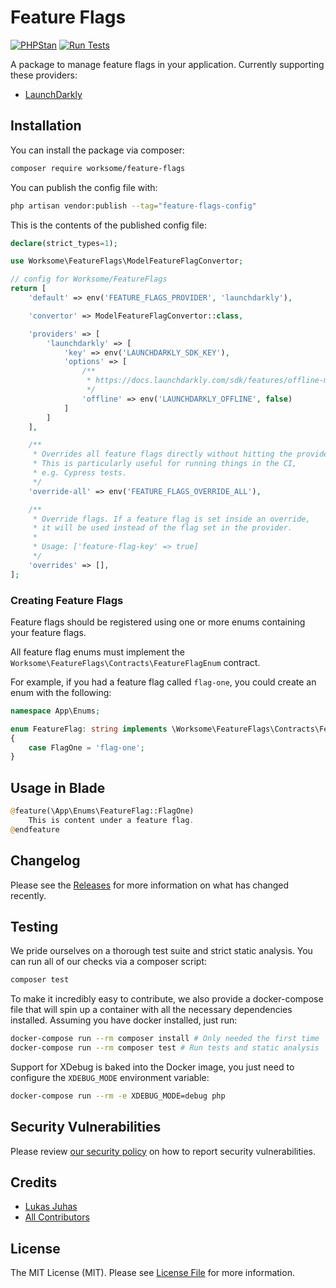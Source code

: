 # Feature Flags

[![PHPStan](https://github.com/worksome/feature-flags/actions/workflows/phpstan.yml/badge.svg)](https://github.com/worksome/feature-flags/actions/workflows/phpstan.yml)
[![Run Tests](https://github.com/worksome/feature-flags/actions/workflows/run-tests.yml/badge.svg)](https://github.com/worksome/feature-flags/actions/workflows/run-tests.yml)

A package to manage feature flags in your application. Currently supporting these providers:

- [LaunchDarkly](https://launchdarkly.com/)

## Installation

You can install the package via composer:

```bash
composer require worksome/feature-flags
```

You can publish the config file with:

```bash
php artisan vendor:publish --tag="feature-flags-config"
```

This is the contents of the published config file:

```php
declare(strict_types=1);

use Worksome\FeatureFlags\ModelFeatureFlagConvertor;

// config for Worksome/FeatureFlags
return [
    'default' => env('FEATURE_FLAGS_PROVIDER', 'launchdarkly'),

    'convertor' => ModelFeatureFlagConvertor::class,

    'providers' => [
        'launchdarkly' => [
            'key' => env('LAUNCHDARKLY_SDK_KEY'),
            'options' => [
                /**
                 * https://docs.launchdarkly.com/sdk/features/offline-mode
                 */
                'offline' => env('LAUNCHDARKLY_OFFLINE', false)
            ]
        ]
    ],

    /**
     * Overrides all feature flags directly without hitting the provider.
     * This is particularly useful for running things in the CI,
     * e.g. Cypress tests.
     */
    'override-all' => env('FEATURE_FLAGS_OVERRIDE_ALL'),

    /**
     * Override flags. If a feature flag is set inside an override,
     * it will be used instead of the flag set in the provider.
     *
     * Usage: ['feature-flag-key' => true]
     */
    'overrides' => [],
];
```

### Creating Feature Flags

Feature flags should be registered using one or more enums containing your feature flags.

All feature flag enums must implement the `Worksome\FeatureFlags\Contracts\FeatureFlagEnum` contract.

For example, if you had a feature flag called `flag-one`, you could create an enum with the following:

```php
namespace App\Enums;

enum FeatureFlag: string implements \Worksome\FeatureFlags\Contracts\FeatureFlagEnum
{
    case FlagOne = 'flag-one';
}
```

## Usage in Blade

```php
@feature(\App\Enums\FeatureFlag::FlagOne)
    This is content under a feature flag.
@endfeature
```

## Changelog

Please see the [Releases](https://github.com/worksome/feature-flags/releases) for more information on what has changed recently.

## Testing

We pride ourselves on a thorough test suite and strict static analysis. You can run all of our checks via a composer script:

```bash
composer test
```

To make it incredibly easy to contribute, we also provide a docker-compose file that will spin up a container
with all the necessary dependencies installed. Assuming you have docker installed, just run:

```bash
docker-compose run --rm composer install # Only needed the first time
docker-compose run --rm composer test # Run tests and static analysis 
```

Support for XDebug is baked into the Docker image, you just need to configure the `XDEBUG_MODE` environment variable:

```bash
docker-compose run --rm -e XDEBUG_MODE=debug php
```

## Security Vulnerabilities

Please review [our security policy](../../security/policy) on how to report security vulnerabilities.

## Credits

- [Lukas Juhas](https://github.com/lukasjuhas)
- [All Contributors](../../contributors)

## License

The MIT License (MIT). Please see [License File](LICENSE.md) for more information.
